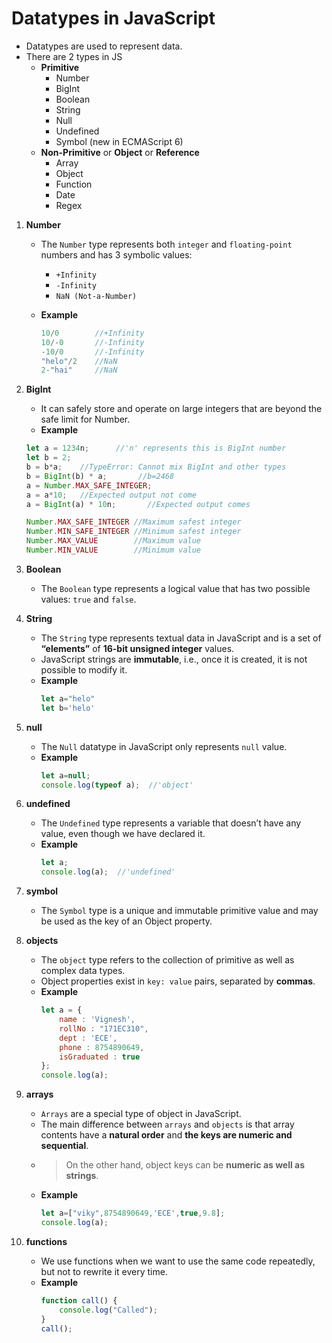 # Datatypes in JavaScript

- Datatypes are used to represent data.
- There are 2 types in JS
    - **Primitive**
        - Number
        - BigInt
        - Boolean
        - String
        - Null
        - Undefined
        - Symbol (new in ECMAScript 6)
    - **Non-Primitive** or **Object** or **Reference**
        - Array
        - Object
        - Function
        - Date
        - Regex


1. **Number**
    - The `Number` type represents both `integer` and `floating-point` numbers and has 3 symbolic values:
        - `+Infinity`
        - `-Infinity`
        - `NaN (Not-a-Number)`
    - **Example**

        ```js 
        10/0        //+Infinity
        10/-0       //-Infinity
        -10/0       //-Infinity
        "helo"/2    //NaN
        2-"hai"     //NaN
        ```

2. **BigInt**
    - It can safely store and operate on large integers that are beyond the safe limit for Number.
    - **Example**
    ```js
    let a = 1234n;      //'n' represents this is BigInt number
    let b = 2;
    b = b*a;    //TypeError: Cannot mix BigInt and other types
    b = BigInt(b) * a;       //b=2468
    a = Number.MAX_SAFE_INTEGER;
    a = a*10;   //Expected output not come
    a = BigInt(a) * 10n;       //Expected output comes
    ```

    ```js
    Number.MAX_SAFE_INTEGER //Maximum safest integer
    Number.MIN_SAFE_INTEGER //Minimum safest integer
    Number.MAX_VALUE        //Maximum value
    Number.MIN_VALUE        //Minimum value
    ```

3. **Boolean**
    - The `Boolean` type represents a logical value that has two possible values: `true` and `false`. 

4. **String**
    - The `String` type represents textual data in JavaScript and is a set of **“elements”** of **16-bit unsigned integer** values.
    - JavaScript strings are **immutable**, i.e., once it is created, it is not possible to modify it.
    - **Example**
        ```js
        let a="helo"
        let b='helo'
        ```
    
5. **null**
    - The `Null` datatype in JavaScript only represents `null` value.
    - **Example** 
        ```js
        let a=null;     
        console.log(typeof a);  //'object'
        ```

6. **undefined**
    - The `Undefined` type represents a variable that doesn’t have any value, even though we have declared it. 
    - **Example** 
        ```js
        let a;     
        console.log(a);  //'undefined'
        ```

7. **symbol**
    - The `Symbol` type is a unique and immutable primitive value and may be used as the key of an Object property.


8. **objects**
    - The `object` type refers to the collection of primitive as well as complex data types.
    - Object properties exist in `key: value` pairs, separated by **commas**.
    - **Example**
        ```js
        let a = {
            name : 'Vignesh',
            rollNo : "171EC310",
            dept : 'ECE',
            phone : 8754890649,
            isGraduated : true
        };     
        console.log(a);
        ```
9. **arrays**
    - `Arrays` are a special type of object in JavaScript.
    - The main difference between `arrays` and `objects` is that array contents have a **natural order** and **the keys are numeric and sequential**.
    - >On the other hand, object keys can be **numeric as well as strings**. 
    - **Example**
        ```js
        let a=["viky",8754890649,'ECE',true,9.8];     
        console.log(a);
        ```

10. **functions**
    - We use functions when we want to use the same code repeatedly, but not to rewrite it every time.
    - **Example**
        ```js
        function call() {
            console.log("Called");
        }
        call();
        ```

